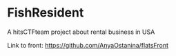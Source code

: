 # FishResident
A hitsCTFteam project about rental business in USA


Link to front:
https://github.com/AnyaOstanina/flatsFront
